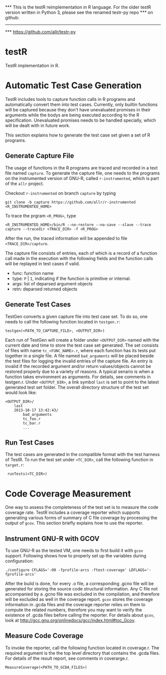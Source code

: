 *** This is the testR reimplementation in R language. For the older testR version written in Python 3, please see the renamed testr-py repo
*** on github:
***
*** https://github.com/allr/testr-py

testR
=====

TestR implementation in R. 


Automatic Test Case Generation
==============================

TestR includes tools to capture function calls in R programs and automatically convert them into test cases. Currently, only builtin functions
will be captured because they don't have unevaluated promises in their arguments while the bodys are being executed according to the R 
specification. Unevaluated promises needs to be handled specially, which will be dealt with in future work.

This section explains how to generate the test case set given a set of R programs.


Generate Capture File
---------------------

The usage of functions in the R programs are traced and recorded in a text file named `capture`. To generate the capture file, one needs to the
programs on the instrumented version of GNU-R, called `r-instrumented`, which is part of the `allr` project.

Checkout `r-instrumented` on branch `capture` by typing

    git clone -b capture https://github.com/allr/r-instrumented <R_INSTRUMENTED_HOME>

To trace the prgram `<R_PROG>`, type

    <R_INSTRUMENTED_HOME>/bin/R --no-restore --no-save --slave --trace capture --tracedir <TRACE_DIR> -f <R_PROG>

After the run, the traced information will be appended to file `<TRACE_DIR>/capture`.

The capture file consists of entries, each of which is a record of a function call made in the execution with the following fields and the 
function calls will be replayed in test cases if valid.

  - func: function name
  - type: `P` | `I`, indicating if the function is primitive or internal.
  - args: list of deparsed argument objects
  - retn: deparsed returned objects


Generate Test Cases
-------------------

TestGen converts a given capture file into test case set. To do so, one needs to call the following function located in `testgen.r`:

    testgen(<PATH_TO_CAPTURE_FILE>, <OUTPUT_DIR>)

Each run of TestGen will create a folder under `<OUTPUT_DIR>` named with the current date and time to store the test case set generated.
The set consists of files with name `tc_<FUNC_NAME>.r`, where each function has its tests put together in a single file. A file named 
`bad_arguments` will be placed beside the test files for logging the invalid entries of the capture file. An entry is invalid if the 
recorded argument and/or return values/objects cannot be restored properly due to a variety of reasons. A typical senario is when a 
function takes environment as arguments. For details, see comments in testgen.r. Under `<OUTPUT_DIR>`, a link symbol `last` is set to 
point to the latest generated test set folder. The overall directory structure of the test set would look like:

    <OUTPUT_DIR>/
        last
        2013-10-17 13:42:43/
            bad_arguments
            tc_foo.r
            tc_bar.r
            ...


Run Test Cases
--------------

The test cases are generated in the compatible format with the test harness of TestR. To run the test set under `<TC_DIR>`, call the
following function in `target.r`:

     runTests(<TC_DIR>)


Code Coverage Measurement
=========================

One way to assess the completeness of the test set is to measure the code coverage rate. TestR includes a coverage reporter which 
supports generating various forms of summary of C file coverage by processing the output of `gcov`. This section briefly explains
how to use the reporter.


Instrument GNU-R with GCOV
--------------------------

To use GNU-R as the tested VM, one needs to first build it with `gcov` support. Following shows how to properly set up the variables 
during configuration:

    ./configure CFLAGS='-O0 -fprofile-arcs -ftest-coverage' LDFLAGS='-fprofile-arcs' 

After the build is done, for every .o file, a corresponding .gcno file will be generated for storing the source code structural 
information. Any C file not accompanied by a .gcno file was excluded in the compilation, and therefore will be excluded as well in 
the coverage report. `gcov` stores the coverage information in .gcda files and the coverage reporter relies on them to compute the
related numbers, therefore you may want to verify the existence of .gcda files before calling the reporter. For details about `gcov`, 
look at http://gcc.gnu.org/onlinedocs/gcc/index.html#toc_Gcov.


Measure Code Coverage
---------------------

To invoke the reporter, call the following function located in coverage.r. The required argument is the the top level directory that
contains the .gcda files. For details of the result report, see comments in coverarge.r.

    MeasureCoverage(<PATH_TO_GCDA_FILES>)